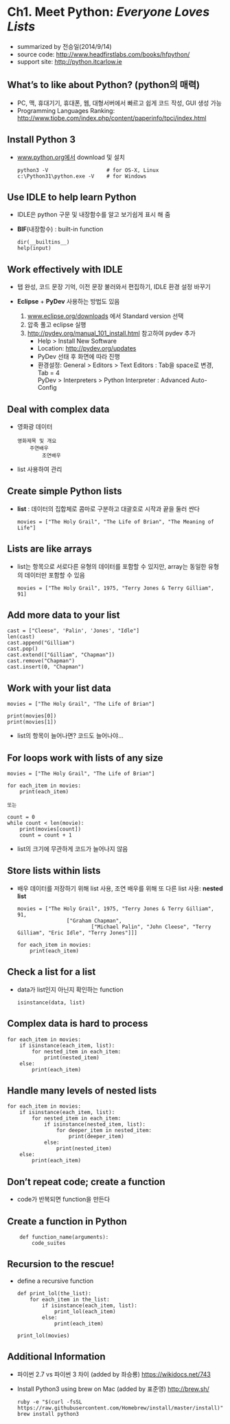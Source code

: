 # Ch1. Meet Python: *Everyone Loves Lists*
  - summarized by 전승일(2014/9/14)
  - source code: http://www.headfirstlabs.com/books/hfpython/
  - support site: http://python.itcarlow.ie

## What’s to like about Python? (python의 매력)
  * PC, 맥, 휴대기기, 휴대폰, 웹, 대형서버에서 빠르고 쉽게 코드 작성, GUI 생성 가능
  * Programming Languages Ranking: http://www.tiobe.com/index.php/content/paperinfo/tpci/index.html
  
## Install Python 3
  * www.python.org에서 download 및 설치
  
        python3 -V                   # for OS-X, Linux
        c:\Python31\python.exe -V    # for Windows
       
## Use IDLE to help learn Python
  * IDLE은 python 구문 및 내장함수를 알고 보기쉽게 표시 해 줌
  * __BIF__(내장함수) : built-in function
  
        dir(__builtins__)
        help(input)
        
## Work effectively with IDLE
  * 탭 완성, 코드 문장 기억, 이전 문장 불러와서 편집하기, IDLE 환경 설정 바꾸기
  * __Eclipse__ + __PyDev__ 사용하는 방법도 있음

    1. www.eclipse.org/downloads 에서 Standard version 선택
    2. 압축 풀고 eclipse 실행
    3. http://pydev.org/manual_101_install.html 참고하여 pydev 추가
       * Help > Install New Software
       * Location: http://pydev.org/updates
       * PyDev 선태 후 화면에 따라 진행
       * 환경설정: General > Editors > Text Editors : Tab을 space로 변경, Tab = 4  
         PyDev > Interpreters > Python Interpreter : Advanced Auto-Config
  
## Deal with complex data
  * 영화광 데이터
  
        영화제목 및 개요
            주연배우
                조연배우
  * list 사용하여 관리
  
## Create simple Python lists
  * __list__ : 데이터의 집합체로 콤마로 구분하고 대괄호로 시작과 끝을 둘러 싼다
  
        movies = ["The Holy Grail", "The Life of Brian", "The Meaning of Life"]

## Lists are like arrays
  * list는 항목으로 서로다른 유형의 데이터를 포함할 수 있지만, array는 동일한 유형의 데이터만 포함할 수 있음

        movies = ["The Holy Grail", 1975, "Terry Jones & Terry Gilliam", 91]
                
## Add more data to your list

    cast = ["Cleese", 'Palin', 'Jones', "Idle"]
    len(cast)
    cast.append("Gilliam")
    cast.pop()
    cast.extend(["Gilliam", "Chapman"])
    cast.remove("Chapman")
    cast.insert(0, "Chapman")
    
## Work with your list data

    movies = ["The Holy Grail", "The Life of Brian"]

    print(movies[0])
    print(movies[1])

  * list의 항목이 늘어나면? 코드도 늘어나야...
    
## For loops work with lists of any size

    movies = ["The Holy Grail", "The Life of Brian"]

    for each_item in movies:
        print(each_item)

    또는
    
    count = 0
    while count < len(movie):
        print(movies[count])
        count = count + 1

  * list의 크기에 무관하게 코드가 늘어나지 않음

## Store lists within lists
  * 배우 데이터를 저장하기 위해 list 사용, 조연 배우를 위해 또 다른 list 사용: __nested list__
  
        movies = ["The Holy Grail", 1975, "Terry Jones & Terry Gilliam", 91,
                        ["Graham Chapman",
                                ["Michael Palin", "John Cleese", "Terry Gilliam", "Eric Idle", "Terry Jones"]]]

        for each_item in movies:
            print(each_item)
                                
## Check a list for a list
  * data가 list인지 아닌지 확인하는 function

        isinstance(data, list)
        
## Complex data is hard to process

    for each_item in movies:
        if isinstance(each_item, list):
            for nested_item in each_item:
                print(nested_item)
        else:
            print(each_item)

## Handle many levels of nested lists

    for each_item in movies:
        if isinstance(each_item, list):
            for nested_item in each_item:
                if isinstance(nested_item, list):
                    for deeper_item in nested_item:
                        print(deeper_item)
                else:
                    print(nested_item)
        else:
            print(each_item)
            
## Don’t repeat code; create a function
  * code가 반복되면 function을 만든다
  
## Create a function in Python

        def function_name(arguments):
            code_suites
            
## Recursion to the rescue!
  * define a recursive function
  
        def print_lol(the_list):
            for each_item in the_list:
                if isinstance(each_item, list):
                    print_lol(each_item)
                else:
                    print(each_item)
                    
        print_lol(movies)

## Additional Information
  * 파이썬 2.7 vs 파이썬 3 차이 (added by 좌승룡)
    https://wikidocs.net/743
    
  * Install Python3 using brew on Mac (added by 표준영)
    http://brew.sh/

        ruby -e "$(curl -fsSL https://raw.githubusercontent.com/Homebrew/install/master/install)"
        brew install python3
